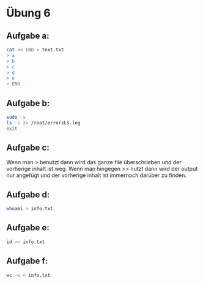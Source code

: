 # Übung 6

 ## Aufgabe a:

 ```bash
 cat << END > text.txt
 > a
 > b
 > c
 > d
 > e
 > END
 ```

 ## Aufgabe b:

 ```bash
 sudo -s
 ls -z 2> /root/errorsLs.log
 exit
 ```

 ## Aufgabe c:

Wenn man > benutzt dann wird das ganze file überschrieben und der vorherige inhalt ist weg. Wenn man hingegen >> nutzt dann wird der output nur angefügt und der vorherige inhalt ist immernoch darüber zu finden.

## Aufgabe d:

```bash
whoami > info.txt
```

## Aufgabe e:

```bash
id >> info.txt
```

## Aufgabe f:

```bash
wc -w < info.txt
```